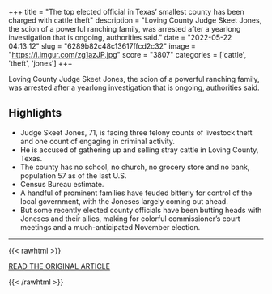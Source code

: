 +++
title = "The top elected official in Texas’ smallest county has been charged with cattle theft"
description = "Loving County Judge Skeet Jones, the scion of a powerful ranching family, was arrested after a yearlong investigation that is ongoing, authorities said."
date = "2022-05-22 04:13:12"
slug = "6289b82c48c13617ffcd2c32"
image = "https://i.imgur.com/zg1azJP.jpg"
score = "3807"
categories = ['cattle', 'theft', 'jones']
+++

Loving County Judge Skeet Jones, the scion of a powerful ranching family, was arrested after a yearlong investigation that is ongoing, authorities said.

## Highlights

- Judge Skeet Jones, 71, is facing three felony counts of livestock theft and one count of engaging in criminal activity.
- He is accused of gathering up and selling stray cattle in Loving County, Texas.
- The county has no school, no church, no grocery store and no bank, population 57 as of the last U.S.
- Census Bureau estimate.
- A handful of prominent families have feuded bitterly for control of the local government, with the Joneses largely coming out ahead.
- But some recently elected county officials have been butting heads with Joneses and their allies, making for colorful commissioner’s court meetings and a much-anticipated November election.

---

{{< rawhtml >}}
  <p class="article-category">
    <a target="_blank" href="https://www.nbcnews.com/news/us-news/loving-county-texas-cattle-theft-skeet-jones-rcna29719">READ THE ORIGINAL ARTICLE</a>
  </p>
{{< /rawhtml >}}
